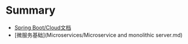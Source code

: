 # Summary

* [Spring Boot/Cloud文档](README.md)
* [微服务基础](Microservices/Microservice and monolithic server.md)

